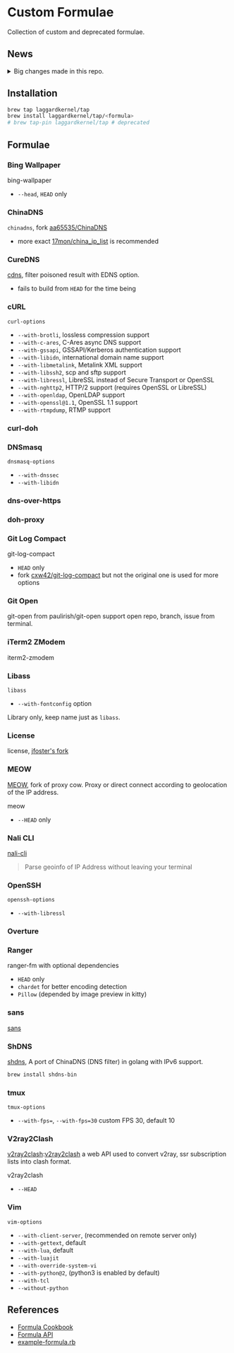 # Custom Formulae
Collection of custom and deprecated formulae.

## News

<details>
  <summary>Big changes made in this repo.</summary>

- 02-28-2020
  - Drops cask `melloW`, which is maintained in Homebrew Cask repo
- 02-26-2020
  - Rename some formulae to avoid name conflicting after `brew tap-pin` is
      obsolete
- 10-04-2019
  - Remove formula `libcaca`, cause dependency `imlib2` is added in formula in
      homebrew-core
- 08-30-2019
  - Formulae with option `--with-openssl@1.1` is being removed cause formulae
      from Homebrew-core are moving to openssl@1.1.

</details>

## Installation

```bash
brew tap laggardkernel/tap
brew install laggardkernel/tap/<formula>
# brew tap-pin laggardkernel/tap # deprecated
```

## Formulae
### Bing Wallpaper
bing-wallpaper
- `--head`, `HEAD` only

### ChinaDNS
`chinadns`, fork [aa65535/ChinaDNS][aa65535/ChinaDNS]
- more exact [17mon/china_ip_list][17mon/china_ip_list] is recommended

### CureDNS
[cdns][curedns], filter poisoned result with EDNS option.
- fails to build from `HEAD` for the time being

### cURL
`curl-options`

- `--with-brotli`, lossless compression support
- `--with-c-ares`, C-Ares async DNS support
- `--with-gssapi`, GSSAPI/Kerberos authentication support
- `--with-libidn`, international domain name support
- `--with-libmetalink`, Metalink XML support
- `--with-libssh2`, scp and sftp support
- `--with-libressl`, LibreSSL instead of Secure Transport or OpenSSL
- `--with-nghttp2`, HTTP/2 support (requires OpenSSL or LibreSSL)
- `--with-openldap`, OpenLDAP support
- `--with-openssl@1.1`, OpenSSL 1.1 support
- `--with-rtmpdump`, RTMP support

### curl-doh

### DNSmasq
`dnsmasq-options`

- `--with-dnssec`
- `--with-libidn`

### dns-over-https

### doh-proxy

### Git Log Compact
git-log-compact

- `HEAD` only
- fork [cxw42/git-log-compact][cxw42/git-log-compact] but not the original one is used for more options

### Git Open
git-open from paulirish/git-open support open repo, branch, issue from terminal.

### iTerm2 ZModem
iterm2-zmodem

### Libass
`libass`

- `--with-fontconfig` option

Library only, keep name just as `libass`.

### License
license, [jfoster's fork][license]

### MEOW
[MEOW][MEOW], fork of proxy cow. Proxy or direct connect according to geolocation of the
IP address.

meow

- `--HEAD` only

### Nali CLI
[nali-cli](https://github.com/SukkaW/nali-cli)
> Parse geoinfo of IP Address without leaving your terminal

### OpenSSH
`openssh-options`

- `--with-libressl`

### Overture

### Ranger
ranger-fm with optional dependencies

- `HEAD` only
- `chardet` for better encoding detection
- `Pillow` (depended by image preview in kitty)

### sans
[sans][sans]

### ShDNS
[shdns][shdns], A port of ChinaDNS (DNS filter) in golang with IPv6 support.

```bash
brew install shdns-bin
```

### tmux
`tmux-options`

- `--with-fps=`, `--with-fps=30` custom FPS 30, default 10

### V2ray2Clash
[v2ray2clash]:[v2ray2clash] a web API used to convert v2ray, ssr subscription lists into clash format.

v2ray2clash

- `--HEAD`

### Vim
`vim-options`

- `--with-client-server`, (recommended on remote server only)
- `--with-gettext`, default
- `--with-lua`, default
- `--with-luajit`
- `--with-override-system-vi`
- `--with-python@2`, (python3 is enabled by default)
- `--with-tcl`
- `--without-python`

## References
- [Formula Cookbook](https://docs.brew.sh/Formula-Cookbook)
- [Formula API](https://rubydoc.brew.sh/Formula)
- [example-formula.rb](https://github.com/syhw/homebrew/blob/master/Library/Contributions/example-formula.rb)

[aa65535/ChinaDNS]: https://github.com/aa65535/ChinaDNS
[curedns]: https://github.com/semigodking/cdns
[17mon/china_ip_list]: https://github.com/17mon/china_ip_list
[cxw42/git-log-compact]: https://github.com/cxw42/git-log-compact
[license]: https://github.com/jfoster/license
[MEOW]: https://github.com/netheril96/MEOW
[sans]: https://github.com/puxxustc/sans
[shdns]: https://github.com/domosekai/shdns
[v2ray2clash]: https://github.com/ne1llee/v2ray2clash
